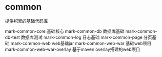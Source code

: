 # common
提供积累的基础代码库

mark-common-core 基础核心
mark-common-db 数据库基础
mark-common-db-test 数据库测试
mark-common-log 日志基础
mark-common-page 分页基础
mark-common-web web基础jar
mark-common-web-war 基础web项目
mark-common-web-war-overlay 基于maven overlay搭建的web项目
